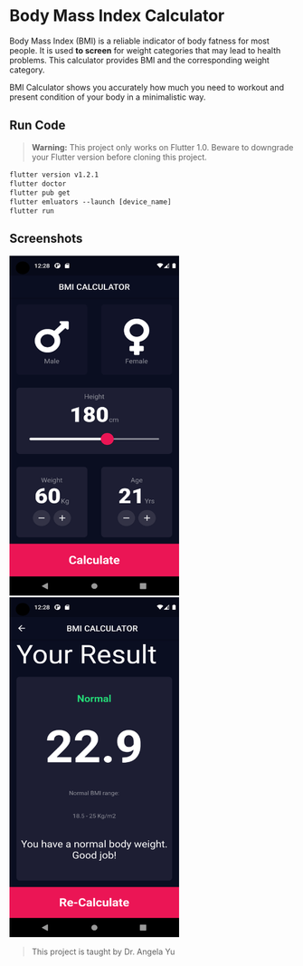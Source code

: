 # Body Mass Index Calculator
Body Mass Index (BMI) is a reliable indicator of body fatness for most people. It is used **to screen** for weight categories that may lead to health problems. This calculator provides BMI and the corresponding weight category.

BMI Calculator shows you accurately how much you need to workout and present condition of your body in a minimalistic way.

## Run Code
> **Warning:** This project only works on Flutter 1.0. Beware to downgrade your Flutter version before cloning this project. 
```
flutter version v1.2.1
flutter doctor
flutter pub get
flutter emluators --launch [device_name]
flutter run
```
## Screenshots
><p float="middle">
<img src="./Screenshots/Screenshot_1.png" width=300 height=600/> <img src="./Screenshots/Screenshot_2.png" width=300 height=600/>
</p>

> This project is taught by Dr. Angela Yu
